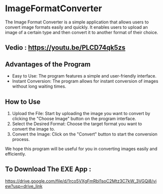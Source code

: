 # ImageFormatConverter

The Image Format Converter is a simple application that allows users to convert image formats easily and quickly. It enables users to upload an image of a certain type and then convert it to another format of their choice.
## Vedio : https://youtu.be/PLCD74qk5zs
## Advantages of the Program

- Easy to Use: The program features a simple and user-friendly interface.
- Instant Conversion: The program allows for instant conversion of images without long waiting times.

## How to Use

1. Upload the File: Start by uploading the image you want to convert by clicking the "Choose Image" button on the program interface.
2. Select the Desired Format: Choose the target format you want to convert the image to.
3. Convert the Image: Click on the "Convert" button to start the conversion process.

We hope this program will be useful for you in converting images easily and efficiently.

## To Download The EXE App : 
https://drive.google.com/file/d/1rco5VXgFmRbI1soC2Mtz3C7kW_3VGQi8/view?usp=drive_link
